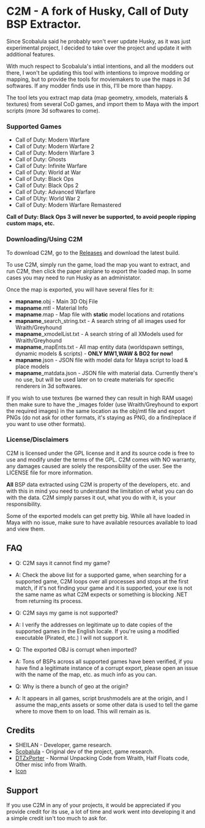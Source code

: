 # C2M - A fork of Husky, Call of Duty BSP Extractor.
Since Scobalula said he probably won't ever update Husky, as it was just experimental project, I decided to take over the project and update it with additional features.

With much respect to Scobalula's intial intentions, and all the modders out there, I won't be updating this tool with intentions to improve modding or mapping, but to provide the tools for moviemakers to use the maps in 3d softwares. If any modder finds use in this, I'll be more than happy.

The tool lets you extract map data (map geometry, xmodels, materials & textures) from several CoD games, and import them to Maya with the import scripts (more 3d softwares to come).

### Supported Games

* Call of Duty: Modern Warfare
* Call of Duty: Modern Warfare 2
* Call of Duty: Modern Warfare 3
* Call of Duty: Ghosts
* Call of Duty: Infinite Warfare
* Call of Duty: World at War
* Call of Duty: Black Ops
* Call of Duty: Black Ops 2
* Call of Duty: Advanced Warfare
* Call of DUty: World War 2
* Call of Duty: Modern Warfare Remastered

**Call of Duty: Black Ops 3 will never be supported, to avoid people ripping custom maps, etc.**


### Downloading/Using C2M

To download C2M, go to the [Releases](https://github.com/sheilan102/C2M/releases) and download the latest build.

To use C2M, simply run the game, load the map you want to extract, and run C2M, then click the paper airplane to export the loaded map. In some cases you may need to run Husky as an administator.

Once the map is exported, you will have several files for it:

* **mapname**.obj - Main 3D Obj File
* **mapname**.mtl - Material Info
* **mapname**.map - Map file with **static** model locations and rotations
* **mapname**_search_string.txt - A search string of all images used for Wraith/Greyhound
* **mapname**_xmodelList.txt - A search string of all XModels used for Wraith/Greyhound
* **mapname**_mapEnts.txt - All map entity data (worldspawn settings, dynamic models & scripts) - **ONLY MW1,WAW & BO2 for now!**
* **mapname**.json - JSON file with model data for Maya script to load & place models
* **mapname**_matdata.json - JSON file with material data. Currently there's no use, but will be used later on to create materials for specific renderers in 3d softwares.

If you wish to use textures (be warned they can result in high RAM usage) then make sure to have the _images folder (use Wraith/Greyhound to export the required images) in the same location as the obj/mtl file and export PNGs (do not ask for other formats, it's staying as PNG, do a find/replace if you want to use other formats).

### License/Disclaimers

C2M is licensed under the GPL license and it and its source code is free to use and modify under the terms of the GPL. C2M comes with NO warranty, any damages caused are solely the responsibility of the user. See the LICENSE file for more information.

**All** BSP data extracted using C2M is property of the developers, etc. and with this in mind you need to understand the limitation of what you can do with the data. C2M simply parses it out, what you do with it, is your responsibility.

Some of the exported models can get pretty big. While all have loaded in Maya with no issue, make sure to have available resources available to load and view them.

## FAQ

* Q: C2M says it cannot find my game?

* A: Check the above list for a supported game, when searching for a supported game, C2M loops over all processes and stops at the first match, if it's not finding your game and it is supported, your exe is not the same name as what C2M expects or something is blocking .NET from returning its process.

* Q: C2M says my game is not supported?

* A: I verify the addresses on legitimate up to date copies of the supported games in the English locale. If you're using a modified executable (Pirated, etc.) I will not support it.

* Q: The exported OBJ is corrupt when imported?

* A: Tons of BSPs across all supported games have been verified, if you have find a legitimate instance of a corrupt export, please open an issue with the name of the map, etc. as much info as you can.

* Q: Why is there a bunch of geo at the origin?

* A: It appears in all games, script brushmodels are at the origin, and I assume the map_ents assets or some other data is used to tell the game where to move them to on load. This will remain as is.

## Credits

* SHEILAN - Developer, game research.
* [Scobalula](https://github.com/Scobalula) - Original dev of the project, game research.
* [DTZxPorter](https://github.com/dtzxporter) - Normal Unpacking Code from Wraith, Half Floats code, Other misc info from Wraith.
* [Icon](https://www.freeiconspng.com/downloadimg/37219)

## Support

If you use C2M in any of your projects, it would be appreciated if you provide credit for its use, a lot of time and work went into developing it and a simple credit isn't too much to ask for.
